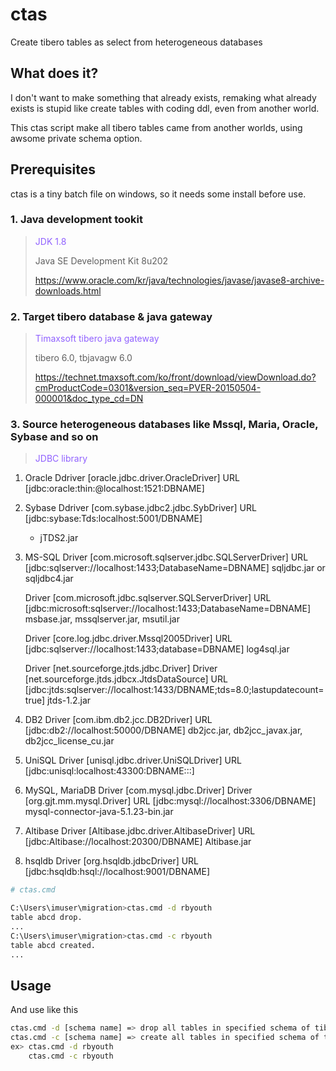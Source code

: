 # ctas
Create tibero tables as select from heterogeneous databases

## What does it?
I don't want to make something that already exists, remaking what already exists is stupid like create tables with coding ddl, even from another world.

This ctas script make all tibero tables came from another worlds, using awsome private schema option.

## Prerequisites
ctas is a tiny batch file on windows, so it needs some install before use.

### 1. Java development tookit
> <span style='color: #9061ff'> JDK 1.8 </spqn>
>
> Java SE Development Kit 8u202
>
> https://www.oracle.com/kr/java/technologies/javase/javase8-archive-downloads.html
>
### 2. Target tibero database & java gateway
>
> <span style='color: #9061ff'> Timaxsoft tibero java gateway </spqn>
>
> tibero 6.0, tbjavagw 6.0
>
> https://technet.tmaxsoft.com/ko/front/download/viewDownload.do?cmProductCode=0301&version_seq=PVER-20150504-000001&doc_type_cd=DN
### 3. Source heterogeneous databases like Mssql, Maria, Oracle, Sybase and so on
>
> <span style='color: #9061ff'> JDBC library </spqn>
>
1. Oracle
   Ddriver [oracle.jdbc.driver.OracleDriver]
   URL     [jdbc:oracle:thin:@localhost:1521:DBNAME]

2. Sybase
   Ddriver [com.sybase.jdbc2.jdbc.SybDriver]
   URL     [jdbc:sybase:Tds:localhost:5001/DBNAME]
   * jTDS2.jar

3. MS-SQL
   Driver [com.microsoft.sqlserver.jdbc.SQLServerDriver]
   URL   [jdbc:sqlserver://localhost:1433;DatabaseName=DBNAME]
   sqljdbc.jar or sqljdbc4.jar

   Driver [com.microsoft.jdbc.sqlserver.SQLServerDriver]
   URL   [jdbc:microsoft:sqlserver://localhost:1433;DatabaseName=DBNAME]
   msbase.jar, mssqlserver.jar, msutil.jar

   Driver [core.log.jdbc.driver.Mssql2005Driver]
   URL   [jdbc:sqlserver://localhost:1433;database=DBNAME]
   log4sql.jar

   Driver [net.sourceforge.jtds.jdbc.Driver]
   Driver [net.sourceforge.jtds.jdbcx.JtdsDataSource]
   URL   [jdbc:jtds:sqlserver://localhost:1433/DBNAME;tds=8.0;lastupdatecount=true]
   jtds-1.2.jar

4. DB2
   Driver [com.ibm.db2.jcc.DB2Driver]
   URL   [jdbc:db2://localhost:50000/DBNAME]
   db2jcc.jar, db2jcc_javax.jar, db2jcc_license_cu.jar

5. UniSQL
   Driver [unisql.jdbc.driver.UniSQLDriver]
   URL   [jdbc:unisql:localhost:43300:DBNAME:::]

6. MySQL, MariaDB
   Driver [com.mysql.jdbc.Driver]
   Driver [org.gjt.mm.mysql.Driver]
   URL   [jdbc:mysql://localhost:3306/DBNAME]
   mysql-connector-java-5.1.23-bin.jar

7. Altibase
   Driver [Altibase.jdbc.driver.AltibaseDriver]
   URL   [jdbc:Altibase://localhost:20300/DBNAME]
   Altibase.jar

8. hsqldb
   Driver [org.hsqldb.jdbcDriver]
   URL   [jdbc:hsqldb:hsql://localhost:9001/DBNAME]
>

```bash
# ctas.cmd 

C:\Users\imuser\migration>ctas.cmd -d rbyouth
table abcd drop.
...
C:\Users\imuser\migration>ctas.cmd -c rbyouth
table abcd created.
...
```
## Usage
And use like this
```bash
ctas.cmd -d [schema name] => drop all tables in specified schema of tibero
ctas.cmd -c [schema name] => create all tables in specified schema of tibero
ex> ctas.cmd -d rbyouth
    ctas.cmd -c rbyouth
